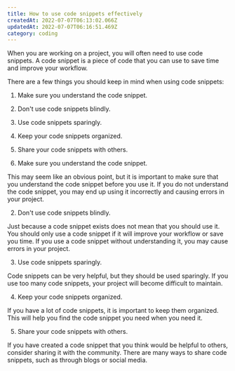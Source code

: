 ```yaml
---
title: How to use code snippets effectively
createdAt: 2022-07-07T06:13:02.066Z
updatedAt: 2022-07-07T06:16:51.469Z
category: coding
---
```


When you are working on a project, you will often need to use code snippets. A code snippet is a piece of code that you can use to save time and improve your workflow.

There are a few things you should keep in mind when using code snippets:

1. Make sure you understand the code snippet.

2. Don't use code snippets blindly.

3. Use code snippets sparingly.

4. Keep your code snippets organized.

5. Share your code snippets with others.

1. Make sure you understand the code snippet.

This may seem like an obvious point, but it is important to make sure that you understand the code snippet before you use it. If you do not understand the code snippet, you may end up using it incorrectly and causing errors in your project.

2. Don't use code snippets blindly.

Just because a code snippet exists does not mean that you should use it. You should only use a code snippet if it will improve your workflow or save you time. If you use a code snippet without understanding it, you may cause errors in your project.

3. Use code snippets sparingly.

Code snippets can be very helpful, but they should be used sparingly. If you use too many code snippets, your project will become difficult to maintain.

4. Keep your code snippets organized.

If you have a lot of code snippets, it is important to keep them organized. This will help you find the code snippet you need when you need it.

5. Share your code snippets with others.

If you have created a code snippet that you think would be helpful to others, consider sharing it with the community. There are many ways to share code snippets, such as through blogs or social media.
